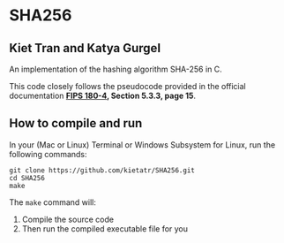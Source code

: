 # SHA256
## Kiet Tran and Katya Gurgel

An implementation of the hashing algorithm SHA-256 in C. 

This code closely follows the pseudocode provided in the official documentation **[FIPS 180-4](https://github.com/kietatr/SHA256/blob/master/NIST.FIPS.180-4.pdf), Section 5.3.3, page 15**.

## How to compile and run

In your (Mac or Linux) Terminal or Windows Subsystem for Linux, run the following commands:

```
git clone https://github.com/kietatr/SHA256.git
cd SHA256
make
```

The `make` command will:
1. Compile the source code
2. Then run the compiled executable file for you